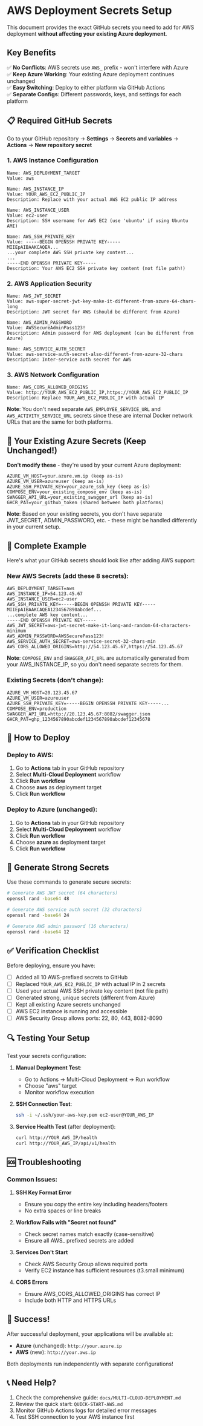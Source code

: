 # AWS Deployment Secrets Setup

This document provides the exact GitHub secrets you need to add for AWS deployment **without affecting your existing Azure deployment**.

## Key Benefits

✅ **No Conflicts**: AWS secrets use `AWS_` prefix - won't interfere with Azure  
✅ **Keep Azure Working**: Your existing Azure deployment continues unchanged  
✅ **Easy Switching**: Deploy to either platform via GitHub Actions  
✅ **Separate Configs**: Different passwords, keys, and settings for each platform  

## 📋 Required GitHub Secrets

Go to your GitHub repository → **Settings** → **Secrets and variables** → **Actions** → **New repository secret**

### 1. AWS Instance Configuration

```
Name: AWS_DEPLOYMENT_TARGET
Value: aws
```

```
Name: AWS_INSTANCE_IP
Value: YOUR_AWS_EC2_PUBLIC_IP
Description: Replace with your actual AWS EC2 public IP address
```

```
Name: AWS_INSTANCE_USER
Value: ec2-user
Description: SSH username for AWS EC2 (use 'ubuntu' if using Ubuntu AMI)
```

```
Name: AWS_SSH_PRIVATE_KEY
Value: -----BEGIN OPENSSH PRIVATE KEY-----
MIIEpAIBAAKCAQEA...
...your complete AWS SSH private key content...
...
-----END OPENSSH PRIVATE KEY-----
Description: Your AWS EC2 SSH private key content (not file path!)
```

### 2. AWS Application Security

```
Name: AWS_JWT_SECRET
Value: aws-super-secret-jwt-key-make-it-different-from-azure-64-chars-long
Description: JWT secret for AWS (should be different from Azure)
```

```
Name: AWS_ADMIN_PASSWORD
Value: AWSSecureAdminPass123!
Description: Admin password for AWS deployment (can be different from Azure)
```

```
Name: AWS_SERVICE_AUTH_SECRET
Value: aws-service-auth-secret-also-different-from-azure-32-chars
Description: Inter-service auth secret for AWS
```

### 3. AWS Network Configuration

```
Name: AWS_CORS_ALLOWED_ORIGINS
Value: http://YOUR_AWS_EC2_PUBLIC_IP,https://YOUR_AWS_EC2_PUBLIC_IP
Description: Replace YOUR_AWS_EC2_PUBLIC_IP with actual IP
```

**Note**: You don't need separate `AWS_EMPLOYEE_SERVICE_URL` and `AWS_ACTIVITY_SERVICE_URL` secrets since these are internal Docker network URLs that are the same for both platforms.

## 🔄 Your Existing Azure Secrets (Keep Unchanged!)

**Don't modify these** - they're used by your current Azure deployment:

```
AZURE_VM_HOST=your.azure.vm.ip (keep as-is)
AZURE_VM_USER=azureuser (keep as-is)
AZURE_SSH_PRIVATE_KEY=your_azure_ssh_key (keep as-is)
COMPOSE_ENV=your_existing_compose_env (keep as-is)
SWAGGER_API_URL=your_existing_swagger_url (keep as-is)
GHCR_PAT=your_github_token (shared between both platforms)
```

**Note**: Based on your existing secrets, you don't have separate JWT_SECRET, ADMIN_PASSWORD, etc. - these might be handled differently in your current setup.

## 📝 Complete Example

Here's what your GitHub secrets should look like after adding AWS support:

### New AWS Secrets (add these 8 secrets):
```
AWS_DEPLOYMENT_TARGET=aws
AWS_INSTANCE_IP=54.123.45.67
AWS_INSTANCE_USER=ec2-user
AWS_SSH_PRIVATE_KEY=-----BEGIN OPENSSH PRIVATE KEY-----
MIIEpAIBAAKCAQEA1234567890abcdef...
...complete AWS key content...
-----END OPENSSH PRIVATE KEY-----
AWS_JWT_SECRET=aws-jwt-secret-make-it-long-and-random-64-characters-minimum
AWS_ADMIN_PASSWORD=AWSSecurePass123!
AWS_SERVICE_AUTH_SECRET=aws-service-secret-32-chars-min
AWS_CORS_ALLOWED_ORIGINS=http://54.123.45.67,https://54.123.45.67
```

**Note**: `COMPOSE_ENV` and `SWAGGER_API_URL` are automatically generated from your AWS_INSTANCE_IP, so you don't need separate secrets for them.

### Existing Secrets (don't change):
```
AZURE_VM_HOST=20.123.45.67
AZURE_VM_USER=azureuser
AZURE_SSH_PRIVATE_KEY=-----BEGIN OPENSSH PRIVATE KEY-----...
COMPOSE_ENV=production
SWAGGER_API_URL=http://20.123.45.67:8082/swagger.json
GHCR_PAT=ghp_1234567890abcdef1234567890abcdef12345678
```

## 🚀 How to Deploy

### Deploy to AWS:
1. Go to **Actions** tab in your GitHub repository
2. Select **Multi-Cloud Deployment** workflow
3. Click **Run workflow**
4. Choose **aws** as deployment target
5. Click **Run workflow**

### Deploy to Azure (unchanged):
1. Go to **Actions** tab in your GitHub repository
2. Select **Multi-Cloud Deployment** workflow
3. Click **Run workflow**
4. Choose **azure** as deployment target
5. Click **Run workflow**

## 🔧 Generate Strong Secrets

Use these commands to generate secure secrets:

```bash
# Generate AWS JWT secret (64 characters)
openssl rand -base64 48

# Generate AWS service auth secret (32 characters)
openssl rand -base64 24

# Generate AWS admin password (16 characters)
openssl rand -base64 12
```

## ✅ Verification Checklist

Before deploying, ensure you have:

- [ ] Added all 10 AWS-prefixed secrets to GitHub
- [ ] Replaced `YOUR_AWS_EC2_PUBLIC_IP` with actual IP in 2 secrets
- [ ] Used your actual AWS SSH private key content (not file path)
- [ ] Generated strong, unique secrets (different from Azure)
- [ ] Kept all existing Azure secrets unchanged
- [ ] AWS EC2 instance is running and accessible
- [ ] AWS Security Group allows ports: 22, 80, 443, 8082-8090

## 🔍 Testing Your Setup

Test your secrets configuration:

1. **Manual Deployment Test**:
   - Go to Actions → Multi-Cloud Deployment → Run workflow
   - Choose "aws" target
   - Monitor workflow execution

2. **SSH Connection Test**:
   ```bash
   ssh -i ~/.ssh/your-aws-key.pem ec2-user@YOUR_AWS_IP
   ```

3. **Service Health Test** (after deployment):
   ```bash
   curl http://YOUR_AWS_IP/health
   curl http://YOUR_AWS_IP/api/v1/health
   ```

## 🆘 Troubleshooting

### Common Issues:

1. **SSH Key Format Error**
   - Ensure you copy the entire key including headers/footers
   - No extra spaces or line breaks

2. **Workflow Fails with "Secret not found"**
   - Check secret names match exactly (case-sensitive)
   - Ensure all AWS_ prefixed secrets are added

3. **Services Don't Start**
   - Check AWS Security Group allows required ports
   - Verify EC2 instance has sufficient resources (t3.small minimum)

4. **CORS Errors**
   - Ensure AWS_CORS_ALLOWED_ORIGINS has correct IP
   - Include both HTTP and HTTPS URLs

## 🎉 Success!

After successful deployment, your applications will be available at:

- **Azure** (unchanged): `http://your.azure.ip`
- **AWS** (new): `http://your.aws.ip`

Both deployments run independently with separate configurations!

## 📞 Need Help?

1. Check the comprehensive guide: `docs/MULTI-CLOUD-DEPLOYMENT.md`
2. Review the quick start: `QUICK-START-AWS.md`
3. Monitor GitHub Actions logs for detailed error messages
4. Test SSH connection to your AWS instance first
